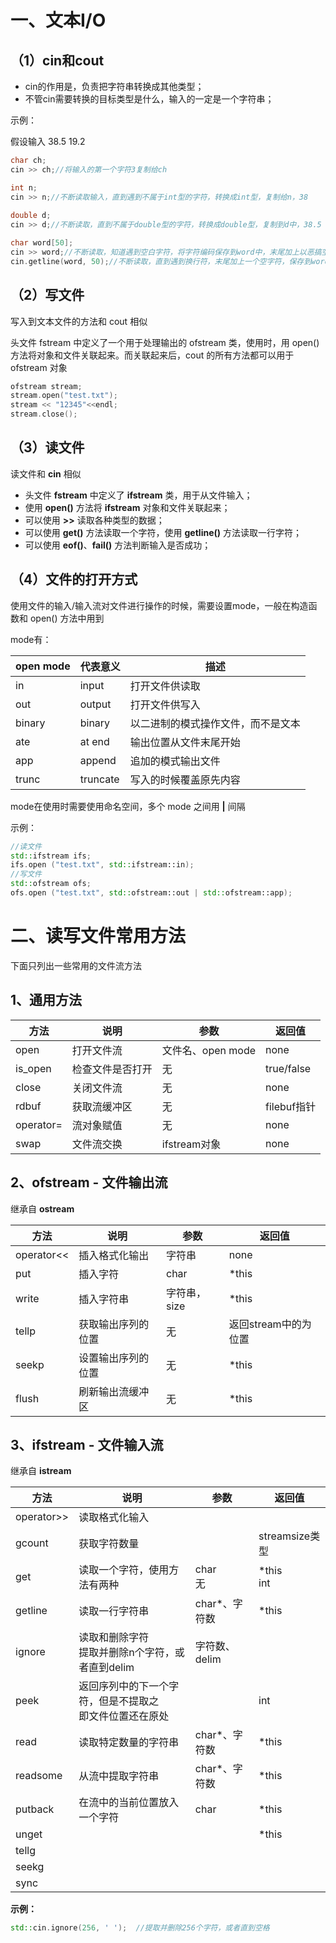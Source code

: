 # 一、文本I/O

## （1）cin和cout

- cin的作用是，负责把字符串转换成其他类型；
- 不管cin需要转换的目标类型是什么，输入的一定是一个字符串；

示例：

假设输入 38.5 19.2

```c++
char ch;
cin >> ch;//将输入的第一个字符3复制给ch

int n;
cin >> n;//不断读取输入，直到遇到不属于int型的字符，转换成int型，复制给n，38
    
double d;
cin >> d;//不断读取，直到不属于double型的字符，转换成double型，复制到d中，38.5

char word[50];
cin >> word;//不断读取，知道遇到空白字符，将字符编码保存到word中，末尾加上以恶搞空字符，38.5
cin.getline(word, 50);//不断读取，直到遇到换行符，末尾加上一个空字符，保存到word中
```

## （2）写文件

写入到文本文件的方法和 cout 相似

头文件 fstream 中定义了一个用于处理输出的 ofstream 类，使用时，用 open() 方法将对象和文件关联起来。而关联起来后，cout 的所有方法都可以用于 ofstream 对象

```c++
ofstream stream;
stream.open("test.txt");
stream << "12345"<<endl;
stream.close();
```

## （3）读文件

读文件和 **cin** 相似

- 头文件 **fstream** 中定义了 **ifstream** 类，用于从文件输入；
- 使用 **open()** 方法将 **ifstream** 对象和文件关联起来；
- 可以使用 **>>** 读取各种类型的数据；
- 可以使用 **get()** 方法读取一个字符，使用 **getline()** 方法读取一行字符；
- 可以使用 **eof()**、**fail()** 方法判断输入是否成功；

## （4）文件的打开方式

使用文件的输入/输入流对文件进行操作的时候，需要设置mode，一般在构造函数和 open() 方法中用到

mode有：

| open mode | 代表意义 | 描述 |
| --------- | ---- | ---- |
| in        | input | 打开文件供读取 |
| out | output | 打开文件供写入 |
| binary | binary | 以二进制的模式操作文件，而不是文本 |
| ate | at end | 输出位置从文件末尾开始 |
| app | append | 追加的模式输出文件 |
| trunc | truncate | 写入的时候覆盖原先内容 |

mode在使用时需要使用命名空间，多个 mode 之间用 **|** 间隔

示例：

```c++
//读文件
std::ifstream ifs;
ifs.open ("test.txt", std::ifstream::in);
//写文件
std::ofstream ofs;
ofs.open ("test.txt", std::ofstream::out | std::ofstream::app);
```

# 二、读写文件常用方法

下面只列出一些常用的文件流方法

## 1、通用方法

| 方法 | 说明 | 参数 | 返回值 |
| ---- | ---- | ---- | ---- |
| open | 打开文件流 | 文件名、open mode | none |
| is_open | 检查文件是否打开 | 无 |true/false|
| close | 关闭文件流 | 无 |none|
| rdbuf | 获取流缓冲区 | 无 |filebuf指针|
| operator= | 流对象赋值 | 无 |none|
| swap | 文件流交换 | ifstream对象 |none|

## 2、ofstream - 文件输出流

继承自 **ostream**

| 方法       | 说明 | 参数 | 返回值 |
| ---------- | ---- | ---- | ------ |
| operator<< | 插入格式化输出 | 字符串 | none |
| put | 插入字符 | char |*this|
| write | 插入字符串 | 字符串，size |*this|
| tellp | 获取输出序列的位置 | 无 |返回stream中的为位置|
| seekp | 设置输出序列的位置 | 无 |*this|
| flush | 刷新输出流缓冲区 | 无 |*this|

## 3、ifstream - 文件输入流

继承自 **istream**

| 方法       | 说明 | 参数 | 返回值 |
| ---------- | ---- | ---- | ------ |
| operator>> | 读取格式化输入 |      |        |
| gcount | 获取字符数量 | | streamsize类型 |
| get  | 读取一个字符，使用方法有两种 | char<br>无 | *this<br>int |
| getline  | 读取一行字符串 | char*、字符数 | *this |
| ignore  | 读取和删除字符<br>提取并删除n个字符，或者直到delim | 字符数、delim | |
| peek  | 返回序列中的下一个字符，但是不提取之<br>即文件位置还在原处 | | int |
| read  | 读取特定数量的字符串 | char*、字符数 | *this |
| readsome  | 从流中提取字符串 | char*、字符数 | *this |
| putback  | 在流中的当前位置放入一个字符 | char | *this |
| unget  | | | *this |
| tellg  | | | |
| seekg  | | | |
| sync  | | | |

**示例：**

```c++
std::cin.ignore(256, ' ');	//提取并删除256个字符，或者直到空格
```

